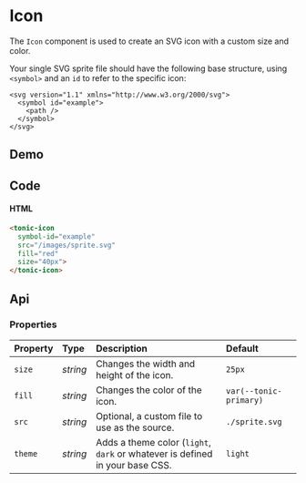 # Icon
The `Icon` component is used to create an SVG icon with a custom size and color.

Your single SVG sprite file should have the following base structure, using `<symbol>` and an `id` to refer to the specific icon:

```
<svg version="1.1" xmlns="http://www.w3.org/2000/svg">
  <symbol id="example">
    <path />
  </symbol>
</svg>
```

## Demo

<div class="example">
  <tonic-icon
    symbol-id="example"
    src="/images/sprite.svg"
    fill="red"
    size="40px"></tonic-icon>
</div>

## Code

#### HTML
```html
<tonic-icon
  symbol-id="example"
  src="/images/sprite.svg"
  fill="red"
  size="40px">
</tonic-icon>
```

## Api

### Properties

| Property | Type | Description | Default |
| :--- | :--- | :--- | :--- |
| `size` | *string* | Changes the width and height of the icon. | `25px` |
| `fill` | *string* | Changes the color of the icon. | `var(--tonic-primary)` |
| `src` | *string* | Optional, a custom file to use as the source. | `./sprite.svg` |
| `theme` | *string* | Adds a theme color (`light`, `dark` or whatever is defined in your base CSS. | `light` |

